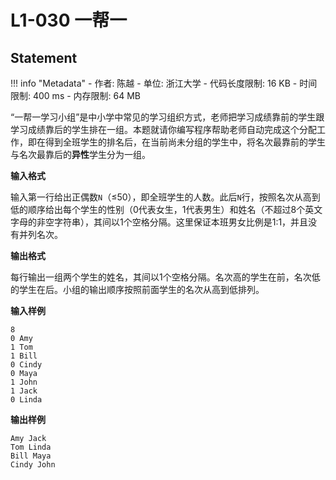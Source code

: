 
# L1-030 一帮一

## Statement

!!! info "Metadata"
    - 作者: 陈越
    - 单位: 浙江大学
    - 代码长度限制: 16 KB
    - 时间限制: 400 ms
    - 内存限制: 64 MB

“一帮一学习小组”是中小学中常见的学习组织方式，老师把学习成绩靠前的学生跟学习成绩靠后的学生排在一组。本题就请你编写程序帮助老师自动完成这个分配工作，即在得到全班学生的排名后，在当前尚未分组的学生中，将名次最靠前的学生与名次最靠后的**异性**学生分为一组。

**输入格式**

输入第一行给出正偶数`N`（$\le$50），即全班学生的人数。此后`N`行，按照名次从高到低的顺序给出每个学生的性别（0代表女生，1代表男生）和姓名（不超过8个英文字母的非空字符串），其间以1个空格分隔。这里保证本班男女比例是1:1，并且没有并列名次。

**输出格式**

每行输出一组两个学生的姓名，其间以1个空格分隔。名次高的学生在前，名次低的学生在后。小组的输出顺序按照前面学生的名次从高到低排列。

**输入样例**
```plaintext
8
0 Amy
1 Tom
1 Bill
0 Cindy
0 Maya
1 John
1 Jack
0 Linda
```

**输出样例**
```plaintext
Amy Jack
Tom Linda
Bill Maya
Cindy John
```

